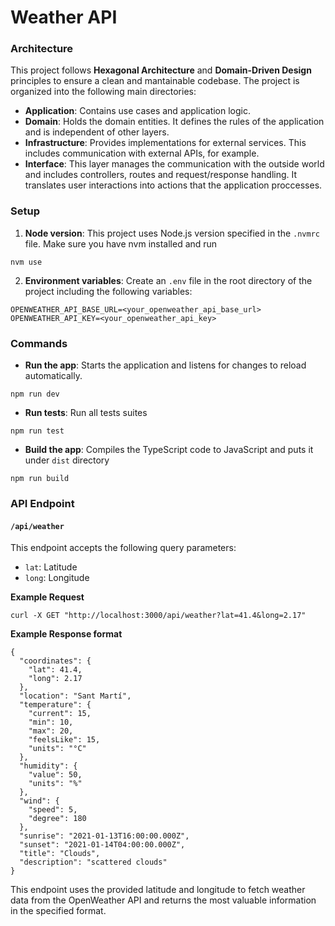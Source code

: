 # Weather API

### Architecture

This project follows **Hexagonal Architecture** and **Domain-Driven Design** principles to ensure a clean and mantainable codebase. The project is organized into the following main directories:

- **Application**: Contains use cases and application logic.
- **Domain**: Holds the domain entities. It defines the rules of the application and is independent of other layers.
- **Infrastructure**: Provides implementations for external services. This includes communication with external APIs, for example.
- **Interface**: This layer manages the communication with the outside world and includes controllers, routes and request/response handling. It translates user interactions into actions that the application proccesses.

### Setup

1. **Node version**: This project uses Node.js version specified in the `.nvmrc` file. Make sure you have nvm installed and run

```
nvm use
```

2. **Environment variables**: Create an `.env` file in the root directory of the project including the following variables:

```
OPENWEATHER_API_BASE_URL=<your_openweather_api_base_url>
OPENWEATHER_API_KEY=<your_openweather_api_key>
```

### Commands

- **Run the app**: Starts the application and listens for changes to reload automatically.

```
npm run dev
```

- **Run tests**: Run all tests suites

```
npm run test
```

- **Build the app**: Compiles the TypeScript code to JavaScript and puts it under `dist` directory

```
npm run build
```

### API Endpoint

#### `/api/weather`

This endpoint accepts the following query parameters:

- `lat`: Latitude
- `long`: Longitude

**Example Request**

```
curl -X GET "http://localhost:3000/api/weather?lat=41.4&long=2.17"
```

**Example Response format**

```
{
  "coordinates": {
    "lat": 41.4,
    "long": 2.17
  },
  "location": "Sant Martí",
  "temperature": {
    "current": 15,
    "min": 10,
    "max": 20,
    "feelsLike": 15,
    "units": "°C"
  },
  "humidity": {
    "value": 50,
    "units": "%"
  },
  "wind": {
    "speed": 5,
    "degree": 180
  },
  "sunrise": "2021-01-13T16:00:00.000Z",
  "sunset": "2021-01-14T04:00:00.000Z",
  "title": "Clouds",
  "description": "scattered clouds"
}
```

This endpoint uses the provided latitude and longitude to fetch weather data from the OpenWeather API and returns the most valuable information in the specified format.
